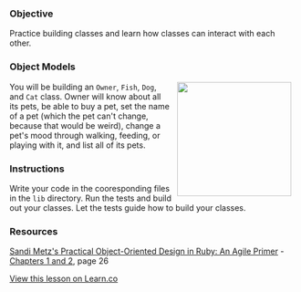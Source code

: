

### Objective
Practice building classes and learn how classes can interact with each other.

### Object Models
<img src="https://after-school-assets.s3.amazonaws.com/dog-fall.gif" width="200px" align="right" hspace="10"> You will be building an `Owner`, `Fish`, `Dog`, and `Cat` class. Owner will know about all its pets, be able to buy a pet, set the name of a pet (which the pet can't change, because that would be weird), change a pet's mood through walking, feeding, or playing with it, and list all of its pets.

### Instructions

Write your code in the cooresponding files in the `lib` directory. Run the tests and build out your classes. Let the tests guide how to build your classes.

### Resources

[Sandi Metz's Practical Object-Oriented Design in Ruby: An Agile Primer](http://books.flatironschool.com/books/102) - [Chapters 1 and 2](http://books.flatironschool.com/books/102?page=48), page 26

<a href='https://learn.co/lessons/hs-my-pets-oo-lab' data-visibility='hidden'>View this lesson on Learn.co</a>
